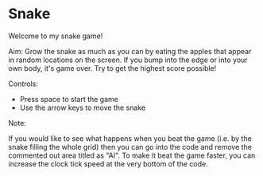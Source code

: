 ﻿# Snake

Welcome to my snake game!

Aim: Grow the snake as much as you can by eating the apples that appear in random locations on the screen. If you bump into the edge or into your own body, it's game over. Try to get the highest score possible!

Controls:

- Press space to start the game
- Use the arrow keys to move the snake

Note:

If you would like to see what happens when you beat the game (i.e. by the snake filling the whole grid) then you can go into the code and remove the commented out area titled as "AI". To make it beat the game faster, you can increase the clock tick speed at the very bottom of the code.
